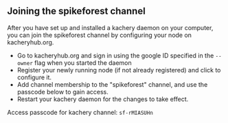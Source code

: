 ## Joining the spikeforest channel

After you have set up and installed a kachery daemon on your computer, you can join the spikeforest channel by configuring your node on kacheryhub.org.

* Go to kacheryhub.org and sign in using the google ID specified in the `--owner` flag when you started the daemon
* Register your newly running node (if not already registered) and click to configure it.
* Add channel membership to the "spikeforest" channel, and use the passcode below to gain access.
* Restart your kachery daemon for the changes to take effect.

Access passcode for kachery channel: `sf-rMIASUHn`
